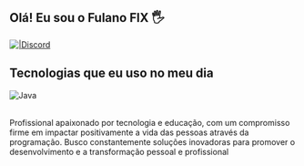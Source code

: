 ## Olá! Eu sou o Fulano FlX 🖐️

[![|Discord](https://img.shields.io/badge/Discord-7289DA?style=for-the-badge&logo=discord&logoColor=white=https://discord.gg/cuYrrUaMeK)]([https://discord.gg/VjkfdYta](https://discord.gg/cuYrrUaMeK))

## Tecnologias que eu uso no meu dia

<div style="display: inline_block">
  <img align="center" alt="Java" src="https://img.shields.io/badge/Java-ED8B00?style=for-the-badge&logo=openjdk&logoColor=white" />
</div><br/>

Profissional apaixonado por tecnologia e educação, com um compromisso firme em impactar positivamente a vida das pessoas através da programação. Busco constantemente soluções inovadoras para promover o desenvolvimento e a transformação pessoal e profissional
